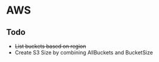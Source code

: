 # AWS

## Todo
* ~~List buckets based on region~~
* Create S3 Size by combining AllBuckets and BucketSize